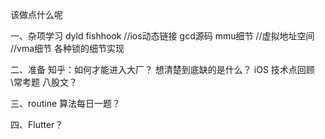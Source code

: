 该做点什么呢

一、杂项学习
dyld
fishhook
//ios动态链接
gcd源码
mmu细节
//虚拟地址空间 
//vma细节
各种锁的细节实现

二、准备
知乎：如何才能进入大厂？ 想清楚到底缺的是什么？
iOS 技术点回顾\常考题
八股文？

三、routine
算法每日一题？

四、Flutter？

